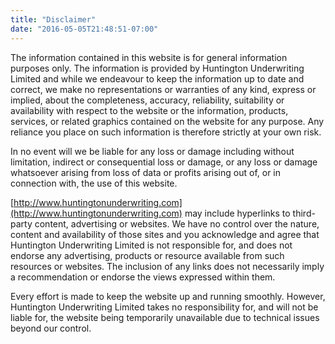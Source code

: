 ```yaml
---
title: "Disclaimer"
date: "2016-05-05T21:48:51-07:00"
---
```

The information contained in this website is for general information purposes only. The information is provided by Huntington Underwriting Limited and while we endeavour to keep the information up to date and correct, we make no representations or warranties of any kind, express or implied, about the completeness, accuracy, reliability, suitability or availability with respect to the website or the information, products, services, or related graphics contained on the website for any purpose. Any reliance you place on such information is therefore strictly at your own risk.

In no event will we be liable for any loss or damage including without limitation, indirect or consequential loss or damage, or any loss or damage whatsoever arising from loss of data or profits arising out of, or in connection with, the use of this website.

[http://www.huntingtonunderwriting.com](http://www.huntingtonunderwriting.com) may include hyperlinks to third-party content, advertising or websites. We have no control over the nature, content and availability of those sites and you acknowledge and agree that Huntington Underwriting Limited is not responsible for, and does not endorse any advertising, products or resource available from such resources or websites. The inclusion of any links does not necessarily imply a recommendation or endorse the views expressed within them.

Every effort is made to keep the website up and running smoothly. However, Huntington Underwriting Limited takes no responsibility for, and will not be liable for, the website being temporarily unavailable due to technical issues beyond our control.
